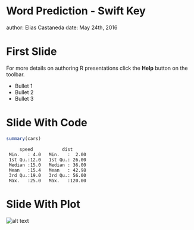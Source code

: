 Word Prediction - Swift Key
========================================================
author: Elias Castaneda
date: May 24th, 2016

First Slide
========================================================

For more details on authoring R presentations click the
**Help** button on the toolbar.

- Bullet 1
- Bullet 2
- Bullet 3


Slide With Code
========================================================


```r
summary(cars)
```

```
     speed           dist       
 Min.   : 4.0   Min.   :  2.00  
 1st Qu.:12.0   1st Qu.: 26.00  
 Median :15.0   Median : 36.00  
 Mean   :15.4   Mean   : 42.98  
 3rd Qu.:19.0   3rd Qu.: 56.00  
 Max.   :25.0   Max.   :120.00  
```

Slide With Plot
========================================================

![alt text]("~/Desktop/FinalProject/image1.png")
